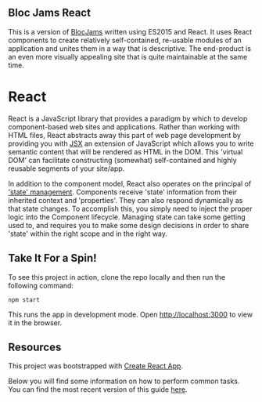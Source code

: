 ## Bloc Jams React
This is a version of [BlocJams](https://github.com/jlaurenti12/bloc-jams-react) written using ES2015 and React. It uses React components to create relatively self-contained, re-usable modules of an application and unites them in a way that is descriptive. The end-product is an even more visually appealing site that is quite maintainable at the same time.

# React
React is a JavaScript library that provides a paradigm by which to develop component-based web sites and applications. Rather than working with HTML files, React abstracts away this part of web page development by providing you with [JSX](https://reactjs.org/docs/introducing-jsx.html) an extension of JavaScript which allows you to write semantic content that will be rendered as HTML in the DOM. This 'virtual DOM' can facilitate constructing (somewhat) self-contained and highly reusable segments of your site/app.

In addition to the component model, React also operates on the principal of ['state' management](https://reactjs.org/docs/state-and-lifecycle.html). Components receive 'state' information from their inherited context and 'properties'. They can also respond dynamically as that state changes. To accomplish this, you simply need to inject the proper logic into the Component lifecycle. Managing state can take some getting used to, and requires you to make some design decisions in order to share 'state' within the right scope and in the right way.

## Take It For a Spin!
To see this project in action, clone the repo locally and then run the following command:

```
npm start
```

This runs the app in development mode. Open [http://localhost:3000](http://localhost:3000) to view it in the browser.

## Resources
This project was bootstrapped with [Create React App](https://github.com/facebookincubator/create-react-app).

Below you will find some information on how to perform common tasks.<br>
You can find the most recent version of this guide [here](https://github.com/facebookincubator/create-react-app/blob/master/packages/react-scripts/template/README.md).
